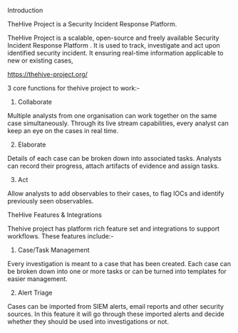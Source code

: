 Introduction

TheHive Project is a Security Incident Response Platform. 

TheHive Project is a scalable, open-source and freely available Security Incident Response Platform . It is used to track, investigate and act upon identified security incident. It ensuring real-time information applicable to new or existing cases, 

 https://thehive-project.org/
 
 3 core functions for thehive project to work:-
 
 1) Collaborate 
 
 Multiple analysts from one organisation can work together on the same case simultaneously. Through its live stream capabilities,
 every analyst can keep an eye on the cases in real time.
 
 2) Elaborate

 Details of each case can be broken down into associated tasks. Analysts can record their progress, attach artifacts of evidence and assign tasks.
 
 3) Act

Allow analysts to add observables to their cases, to flag IOCs and identify previously seen observables. 

TheHive Features & Integrations

Thehive project has platform rich feature set and integrations to support workflows. These features include:-

1) Case/Task Management

Every investigation is meant to a case that has been created. Each case can be broken down into one or more tasks or can be turned into templates for easier management.

2) Alert Triage

Cases can be imported from SIEM alerts, email reports and other security  sources. In this feature it will go through these imported alerts and decide whether they should be used into investigations or not.






































